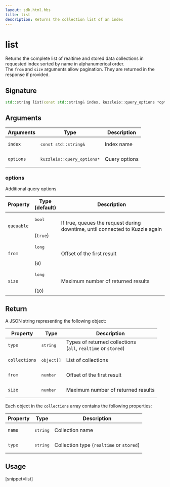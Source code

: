 ```yaml
---
layout: sdk.html.hbs
title: list
description: Returns the collection list of an index
---
```


# list

Returns the complete list of realtime and stored data collections in requested index sorted by name in alphanumerical order.  
The `from` and `size` arguments allow pagination. They are returned in the response if provided.


## Signature

```cpp
std::string list(const std::string& index, kuzzleio::query_options *options=nullptr)
```

## Arguments

| Arguments    | Type    | Description |
|--------------|---------|-------------|
| `index` | <pre>const std::string&</pre> | Index name    | 
| `options` | <pre>kuzzleio::query_options*</pre> | Query options    | 

### options

Additional query options

| Property     | Type<br/>(default)    | Description        |
| ---------- | ------- | --------------------------------- | 
| `queuable` | <pre>bool</pre><br/>(`true`) | If true, queues the request during downtime, until connected to Kuzzle again |
| `from` | <pre>long</pre><br/>(`0`) | Offset of the first result |
| `size` | <pre>long</pre><br/>(`10`) | Maximum number of returned results |

## Return

A JSON string representing the following object:

| Property   | Type    | Description  |
|--------------|---------|-------------|
| `type` | <pre>string</pre> | Types of returned collections <br/>(`all`, `realtime` or `stored`)   |
| ``collections`` | <pre>object[]</pre> | List of collections  |
| `from` | <pre>number</pre> | Offset of the first result |
| `size` | <pre>number</pre> | Maximum number of returned results |

Each object in the `collections` array contains the following properties:

| Property   | Type    | Description  |
|--------------|---------|-------------|
| `name` | <pre>string</pre> | Collection name |
| `type` | <pre>string</pre> | Collection type (`realtime` or `stored`) |


## Usage

[snippet=list]

